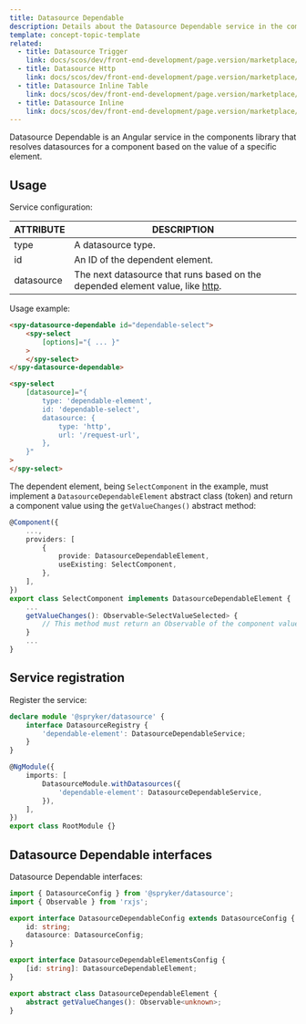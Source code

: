 ```yaml
---
title: Datasource Dependable
description: Details about the Datasource Dependable service in the components library.
template: concept-topic-template
related:
  - title: Datasource Trigger
    link: docs/scos/dev/front-end-development/page.version/marketplace/ui-components-library/datasources/datasource-trigger.html
  - title: Datasource Http
    link: docs/scos/dev/front-end-development/page.version/marketplace/ui-components-library/datasources/datasource-http.html
  - title: Datasource Inline Table
    link: docs/scos/dev/front-end-development/page.version/marketplace/ui-components-library/datasources/datasource-inline-table.html
  - title: Datasource Inline
    link: docs/scos/dev/front-end-development/page.version/marketplace/ui-components-library/datasources/datasource-inline.html
---
```



Datasource Dependable is an Angular service in the components library that resolves datasources for a component based on the value of a specific element.

## Usage

Service configuration:

| ATTRIBUTE | DESCRIPTION |
| - | - |
| type | A datasource type.  |
| id | An ID of the dependent element. |
| datasource | The next datasource that runs based on the depended element value, like [http](/docs/scos/dev/front-end-development/{{page.version}}/marketplace/ui-components-library/datasources/datasource-http.html). |  

Usage example:

```html
<spy-datasource-dependable id="dependable-select">
    <spy-select
        [options]="{ ... }"
    >
    </spy-select>
</spy-datasource-dependable>

<spy-select
    [datasource]="{
        type: 'dependable-element',
        id: 'dependable-select',
        datasource: {
            type: 'http',
            url: '/request-url',
        },
    }"
>
</spy-select>
```

The dependent element, being `SelectComponent` in the example, must implement a `DatasourceDependableElement` abstract class (token) and return a component value using the  `getValueChanges()` abstract method:   

```ts
@Component({
    ...,
    providers: [
        {
            provide: DatasourceDependableElement,
            useExisting: SelectComponent,
        },
    ],
})
export class SelectComponent implements DatasourceDependableElement {
    ...
    getValueChanges(): Observable<SelectValueSelected> {
        // This method must return an Observable of the component value.
    }
    ...
}
```

## Service registration

Register the service:

```ts
declare module '@spryker/datasource' {
    interface DatasourceRegistry {
        'dependable-element': DatasourceDependableService;
    }
}

@NgModule({
    imports: [
        DatasourceModule.withDatasources({
            'dependable-element': DatasourceDependableService,
        }),
    ],
})
export class RootModule {}
```

## Datasource Dependable interfaces

Datasource Dependable interfaces:

```ts
import { DatasourceConfig } from '@spryker/datasource';
import { Observable } from 'rxjs';

export interface DatasourceDependableConfig extends DatasourceConfig {
    id: string;
    datasource: DatasourceConfig;
}

export interface DatasourceDependableElementsConfig {
    [id: string]: DatasourceDependableElement;
}

export abstract class DatasourceDependableElement {
    abstract getValueChanges(): Observable<unknown>;
}
```
